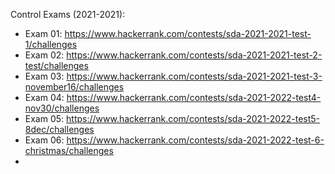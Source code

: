 Control Exams (2021-2021):
- Exam 01: https://www.hackerrank.com/contests/sda-2021-2021-test-1/challenges
- Exam 02: https://www.hackerrank.com/contests/sda-2021-2021-test-2-test/challenges
- Exam 03: https://www.hackerrank.com/contests/sda-2021-2021-test-3-november16/challenges
- Exam 04: https://www.hackerrank.com/contests/sda-2021-2022-test4-nov30/challenges
- Exam 05: https://www.hackerrank.com/contests/sda-2021-2022-test5-8dec/challenges
- Exam 06: https://www.hackerrank.com/contests/sda-2021-2022-test-6-christmas/challenges
- 